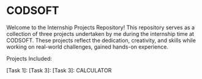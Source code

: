 # CODSOFT
Welcome to the Internship Projects Repository! This repository serves as a collection of three projects undertaken by me during the internship time at CODSOFT.
These projects reflect the dedication, creativity, and skills while working on real-world challenges, gained hands-on experience.

Projects Included:

[Task 1]: 
[Task 3]: 
[Task 3]: CALCULATOR


